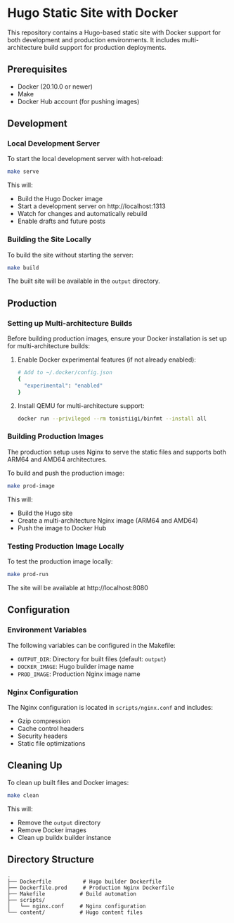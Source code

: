 # Hugo Static Site with Docker

This repository contains a Hugo-based static site with Docker support for both development and production environments. It includes multi-architecture build support for production deployments.

## Prerequisites

- Docker (20.10.0 or newer)
- Make
- Docker Hub account (for pushing images)

## Development

### Local Development Server

To start the local development server with hot-reload:

```bash
make serve
```

This will:
- Build the Hugo Docker image
- Start a development server on http://localhost:1313
- Watch for changes and automatically rebuild
- Enable drafts and future posts

### Building the Site Locally

To build the site without starting the server:

```bash
make build
```

The built site will be available in the `output` directory.

## Production

### Setting up Multi-architecture Builds

Before building production images, ensure your Docker installation is set up for multi-architecture builds:

1. Enable Docker experimental features (if not already enabled):
   ```bash
   # Add to ~/.docker/config.json
   {
     "experimental": "enabled"
   }
   ```

2. Install QEMU for multi-architecture support:
   ```bash
   docker run --privileged --rm tonistiigi/binfmt --install all
   ```

### Building Production Images

The production setup uses Nginx to serve the static files and supports both ARM64 and AMD64 architectures.

To build and push the production image:

```bash
make prod-image
```

This will:
- Build the Hugo site
- Create a multi-architecture Nginx image (ARM64 and AMD64)
- Push the image to Docker Hub

### Testing Production Image Locally

To test the production image locally:

```bash
make prod-run
```

The site will be available at http://localhost:8080

## Configuration

### Environment Variables

The following variables can be configured in the Makefile:

- `OUTPUT_DIR`: Directory for built files (default: `output`)
- `DOCKER_IMAGE`: Hugo builder image name
- `PROD_IMAGE`: Production Nginx image name

### Nginx Configuration

The Nginx configuration is located in `scripts/nginx.conf` and includes:
- Gzip compression
- Cache control headers
- Security headers
- Static file optimizations

## Cleaning Up

To clean up built files and Docker images:

```bash
make clean
```

This will:
- Remove the `output` directory
- Remove Docker images
- Clean up buildx builder instance

## Directory Structure

```
.
├── Dockerfile          # Hugo builder Dockerfile
├── Dockerfile.prod     # Production Nginx Dockerfile
├── Makefile           # Build automation
├── scripts/
│   └── nginx.conf     # Nginx configuration
└── content/           # Hugo content files
```

